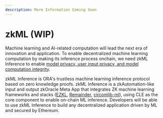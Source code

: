 ```yaml
---
description: More Information Coming Soon
---
```


# zkML (WIP)

Machine learning and AI-related computation will lead the next era of innovation and application. To enable decentralized machine learning computation by making its inference process onchain, we need zkML Inference to enable [model privacy, user input privacy, and model computation integrity](https://www.canva.com/design/DAFgqqAboU0/4HscC5E3YkFRFk3bB64chw/view#6).&#x20;

zkML Inference is ORA's trustless machine learning inference protocol based on zero knowledge proofs. zkML Inference is a zkAutomation-like input and output zkOracle Meta App that integrates ZK  machine learning frameworks and stacks ([EZKL](https://github.com/zkonduit/ezkl), [Remainder](https://www.moduluslabs.xyz/), [circomlib-ml](https://github.com/socathie/circomlib-ml)), using CLE as the core component to enable on-chain ML inference. Developers will be able to use zkML Inference to build any decentralized application driven by ML and secured by Ethereum.
